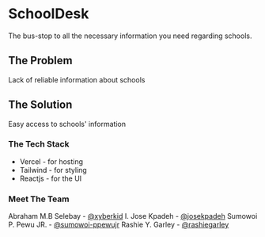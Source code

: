 # SchoolDesk
The bus-stop to all the necessary information you need regarding schools.

## The Problem
Lack of reliable information about schools

## The Solution
Easy access to schools' information 


### The Tech Stack
- Vercel - for hosting
- Tailwind - for styling
- Reactjs - for the UI


### Meet The Team
Abraham M.B Selebay - [@xyberkid](https://www.github.com/xyberkid)
I. Jose Kpadeh - [@josekpadeh](https://www.github.com/josekpadeh)
Sumowoi P. Pewu JR. - [@sumowoi-ppewujr](https://www.github.com/sumowoi-ppewujr)
Rashie Y. Garley - [@rashiegarley](https://www.github.com/rashiegarley)

